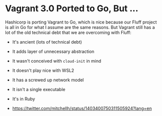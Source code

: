 # Vagrant 3.0 Ported to Go, But ...

Hashicorp is porting Vagrant to Go, which is nice because our Fluff
project is all in Go for what I assume are the same reasons. But Vagrant
still has a lot of the old technical debt that we are overcoming with
Fluff:

* It's ancient (lots of technical debt)
* It adds layer of unnecessary abstraction
* It wasn't conceived with `cloud-init` in mind
* It doesn't play nice with WSL2
* It has a screwed up network model
* It isn't a single executable
* It's in Ruby

* <https://twitter.com/mitchellh/status/1403400750311505924?lang=en>
